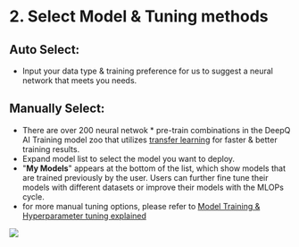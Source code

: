 # 2. Select Model & Tuning methods

## Auto Select:

* Input your data type & training preference for us to suggest a neural network that meets you needs.

## Manually Select:

* There are over 200 neural netwok \* pre-train combinations in the DeepQ AI Training model zoo that utilizes [transfer learning](../../working-flow-1/what-is-deep-learning.md#what-is-transfer-learning) for faster & better training results.
* Expand model list to select the model you want to deploy.
* "**My Models**" appears at the bottom of the list, which show models that are trained previously by the user. Users can further fine tune their models with different datasets or improve their models with the MLOPs cycle.
* for more manual tuning options, please refer to [Model Training & Hyperparameter tuning explained](../model-training-and-hyperparameter-tuning-explained.md)

![](../../.gitbook/assets/con-4-1-2-1\_new.png)
